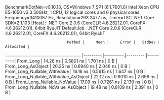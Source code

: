 
BenchmarkDotNet=v0.10.13, OS=Windows 7 SP1 (6.1.7601.0)
Intel Xeon CPU E5-1650 v3 3.50GHz, 1 CPU, 12 logical cores and 6 physical cores
Frequency=3410087 Hz, Resolution=293.2477 ns, Timer=TSC
.NET Core SDK=2.1.103
  [Host]     : .NET Core 2.0.6 (CoreCLR 4.6.26212.01, CoreFX 4.6.26212.01), 64bit RyuJIT
  DefaultJob : .NET Core 2.0.6 (CoreCLR 4.6.26212.01, CoreFX 4.6.26212.01), 64bit RyuJIT


                                Method |     Mean |     Error |   StdDev | Allocated |
-------------------------------------- |---------:|----------:|---------:|----------:|
                             From_Long | 14.26 ns | 0.5801 ns | 1.701 ns |       0 B |
                    From_Long_AsObject | 20.25 ns | 0.6940 ns | 2.046 ns |       0 B |
          From_Long_Nullable_WithValue | 16.16 ns | 0.5615 ns | 1.647 ns |       0 B |
 From_Long_Nullable_WithValue_AsObject | 22.12 ns | 0.9010 ns | 2.656 ns |       0 B |
            From_Long_Nullable_NoValue | 17.09 ns | 0.7261 ns | 2.130 ns |       0 B |
   From_Long_Nullable_NoValue_AsObject | 19.48 ns | 0.8109 ns | 2.391 ns |       0 B |
